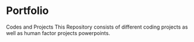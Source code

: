 # Portfolio
Codes and Projects
This Repository consists of different coding projects as well as human factor projects powerpoints.
